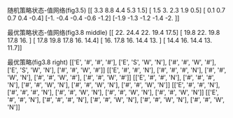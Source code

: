 随机策略状态-值网络(fig3.5)
[[ 3.3  8.8  4.4  5.3  1.5]
 [ 1.5  3.   2.3  1.9  0.5]
 [ 0.1  0.7  0.7  0.4 -0.4]
 [-1.  -0.4 -0.4 -0.6 -1.2]
 [-1.9 -1.3 -1.2 -1.4 -2. ]]

最优策略状态-值网络(fig3.8 middle)
[[ 22.   24.4  22.   19.4  17.5]
 [ 19.8  22.   19.8  17.8  16. ]
 [ 17.8  19.8  17.8  16.   14.4]
 [ 16.   17.8  16.   14.4  13. ]
 [ 14.4  16.   14.4  13.   11.7]]

最优策略(fig3.8 right)
[['E', '#', '#', '#'], ['E', 'S', 'W', 'N'], ['#', '#', 'W', '#'], ['E', 'S', 'W', 'N'], ['#', '#', 'W', '#']]
[['E', '#', '#', 'N'], ['#', '#', '#', 'N'], ['#', '#', 'W', 'N'], ['#', '#', 'W', '#'], ['#', '#', 'W', '#']]
[['E', '#', '#', 'N'], ['#', '#', '#', 'N'], ['#', '#', 'W', 'N'], ['#', '#', 'W', 'N'], ['#', '#', 'W', 'N']]
[['E', '#', '#', 'N'], ['#', '#', '#', 'N'], ['#', '#', 'W', 'N'], ['#', '#', 'W', 'N'], ['#', '#', 'W', 'N']]
[['E', '#', '#', 'N'], ['#', '#', '#', 'N'], ['#', '#', 'W', 'N'], ['#', '#', 'W', 'N'], ['#', '#', 'W', 'N']]
